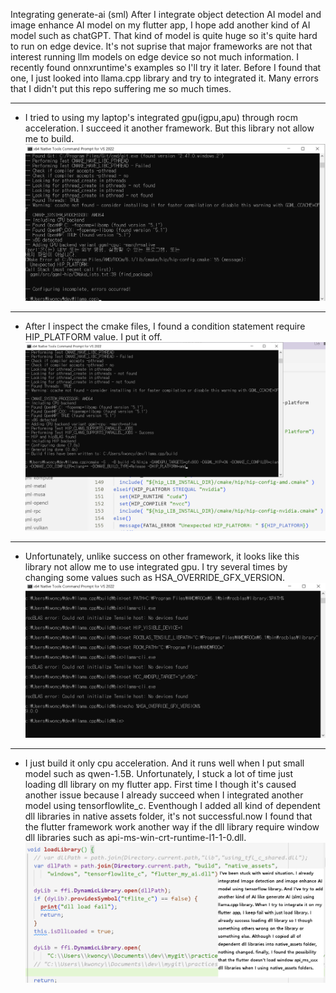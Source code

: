 Integrating generate-ai (sml)
After I integrate object detection AI model and image enhance AI model on my flutter app, I hope add another kind of AI model such as chatGPT.
That kind of model is quite huge so it's quite hard to run on edge device. It's not suprise that major frameworks are not that interest running llm models on edge device so not much information. I recently found onnxruntime's examples so I'll try it later. Before I found that one, I just looked into llama.cpp library and try to integrated it. 
Many errors that I didn't put this repo suffering me so much times.

***
* I tried to using my laptop's integrated gpu(igpu,apu) through rocm acceleration. I succeed it another framework. But this library not allow me to build.
![01_llama_build_error1](./images/01_llama_build_error1.png)


***
* After I inspect the cmake files, I found a condition statement require HIP_PLATFORM value. I put it off.
![02_llama_build_error1_solve1](./images/02_llama_build_error1_solve1.png)

***
* Unfortunately, unlike success on other framework, it looks like this library not allow me to use integrated gpu. I try several times by changing some values such as HSA_OVERRIDE_GFX_VERSION.
![03_llama_run_with_igpu(apu)_error1](./images/03_llama_run_with_igpu(apu)_error1.png)

***
* I just build it only cpu acceleration. And it runs well when I put small model such as qwen-1.5B. Unfortunately, I stuck a lot of time just loading dll library on my flutter app. First time I though it's caused another issue because I already succeed when I integrated another model using tensorflowlite_c. Eventhough I added all kind of dependent dll libraries in native assets folder, it's not successful.now I found that the flutter framework work another way if the dll library require window dll libraries such as api-ms-win-crt-runtime-l1-1-0.dll.
![04_llama_dll_load_failing](./images/04_llama_dll_load_failing.png)